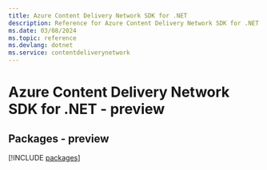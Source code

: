 ```yaml
---
title: Azure Content Delivery Network SDK for .NET
description: Reference for Azure Content Delivery Network SDK for .NET
ms.date: 03/08/2024
ms.topic: reference
ms.devlang: dotnet
ms.service: contentdeliverynetwork
---
```

# Azure Content Delivery Network SDK for .NET - preview
## Packages - preview
[!INCLUDE [packages](content-delivery-network-index.md)]